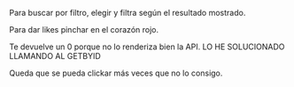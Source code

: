 Para buscar por filtro, elegir y filtra según el resultado mostrado.

Para dar likes pinchar en el corazón rojo.

Te devuelve un 0 porque no lo renderiza bien la API. LO HE SOLUCIONADO LLAMANDO AL GETBYID

Queda que se pueda clickar más veces que no lo consigo.
